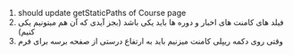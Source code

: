 1. should update getStaticPaths of Course page
2. فیلد های کامنت های اخبار و دوره ها باید یکی باشد (بجز آیدی که آن هم میتونیم یکی کنیم)
3. وقتی روی دکمه ریپلی کامنت میزنیم باید به ارتفاع درستی از صفحه برسه برای فرم
